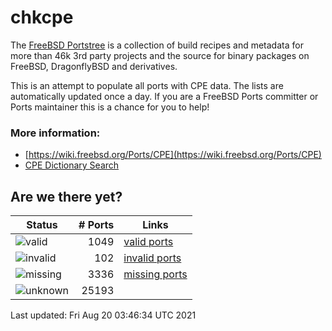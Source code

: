 # chkcpe

The [FreeBSD Portstree](https://cgit.freebsd.org/ports) is a collection of build recipes
and metadata for more than 46k 3rd party projects and the source for binary packages on
FreeBSD, DragonflyBSD and derivatives.

This is an attempt to populate all ports with CPE data. The lists are automatically
updated once a day. If you are a FreeBSD Ports committer or Ports maintainer this is a
chance for you to help!

### More information:
* [https://wiki.freebsd.org/Ports/CPE](https://wiki.freebsd.org/Ports/CPE)
* [CPE Dictionary Search](http://web.nvd.nist.gov/view/cpe/search)


## Are we there yet?

| Status                                                   | # Ports    | Links                                                         |
| ---------------------------------------------------------| ---------: | ------------------------------------------------------------- |
| ![valid](https://img.shields.io/badge/valid-brightgreen) | 1049   | [valid ports](https://github.com/decke/chkcpe/wiki/valid)     |
| ![invalid](https://img.shields.io/badge/invalid-red)     | 102 | [invalid ports](https://github.com/decke/chkcpe/wiki/invalid) |
| ![missing](https://img.shields.io/badge/missing-orange)  | 3336 | [missing ports](https://github.com/decke/chkcpe/wiki/missing) |
| ![unknown](https://img.shields.io/badge/unknown-grey)    | 25193 |  |

Last updated: Fri Aug 20 03:46:34 UTC 2021
